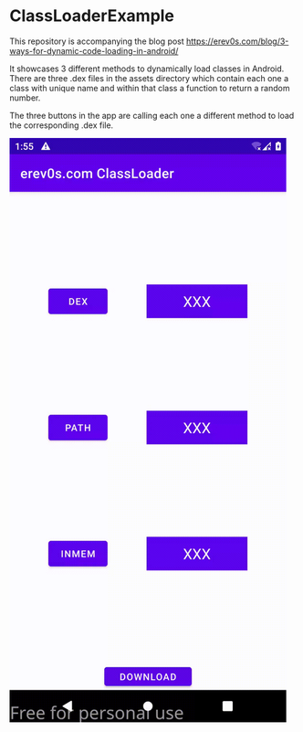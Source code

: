 # ClassLoaderExample

This repository is accompanying the blog post https://erev0s.com/blog/3-ways-for-dynamic-code-loading-in-android/

It showcases 3 different methods to dynamically load classes in Android.
There are three .dex files in the assets directory which contain each one a class with unique name and within that class a function to return a random number.

The three buttons in the app are calling each one a different method to load the corresponding .dex file.

![Alt Text](erev0s.com.classloader.gif)
